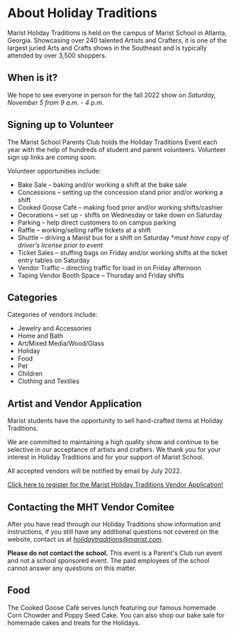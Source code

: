 # About Holiday Traditions

Marist Holiday Traditions is held on the campus of Marist School in Atlanta, Georgia. Showcasing over 240 talented Artists and Crafters, it is one of the largest juried Arts and Crafts shows in the Southeast and is typically attended by over 3,500 shoppers.

## When is it?

We hope to see everyone in person for the fall 2022 show on _Saturday, November 5 from 9 a.m. - 4 p.m_.

## Signing up to Volunteer

The Marist School Parents Club holds the Holiday Traditions Event each year with the help of hundreds of student and parent volunteers. Volunteer sign up links are coming soon.

Volunteer opportunities include:

- Bake Sale – baking and/or working a shift at the bake sale
- Concessions – setting up the concession stand prior and/or working a shift
- Cooked Goose Café – making food prior and/or working shifts/cashier
- Decorations – set up - shifts on Wednesday or take down on Saturday
- Parking – help direct customers to on campus parking
- Raffle – working/selling raffle tickets at a shift
- Shuttle – driving a Marist bus for a shift on Saturday \*_must have copy of driver’s license prior to event_
- Ticket Sales – stuffing bags on Friday and/or working shifts at the ticket entry tables on Saturday
- Vendor Traffic – directing traffic for load in on Friday afternoon
- Taping Vendor Booth Space – Thursday and Friday shifts

## Categories

Categories of vendors include:

- Jewelry and Accessories
- Home and Bath
- Art/Mixed Media/Wood/Glass
- Holiday
- Food
- Pet
- Children
- Clothing and Textiles

## Artist and Vendor Application

Marist students have the opportunity to sell hand-crafted items at Holiday Traditions.

We are committed to maintaining a high quality show and continue to be selective in our acceptance of artists and crafters. We thank you for your interest in Holiday Traditions and for your support of Marist School.

All accepted vendors will be notified by email by July 2022.

[Click here to register for the Marist Holiday Traditions Vendor Application!](https://www.eventbrite.com/e/310600322927)

## Contacting the MHT Vendor Comitee

After you have read through our Holiday Traditions show information and instructions, if you still have any additional questions not covered on the website, contact us at *holidaytraditions@marist.com*.

**Please do not contact the school.** This event is a Parent's Club run event and not a school sponsored event. The paid employees of the school cannot answer any questions on this matter.

## Food

The Cooked Goose Café serves lunch featuring our famous homemade Corn Chowder and Poppy Seed Cake. You can also shop our bake sale for homemade cakes and treats for the Holidays.
